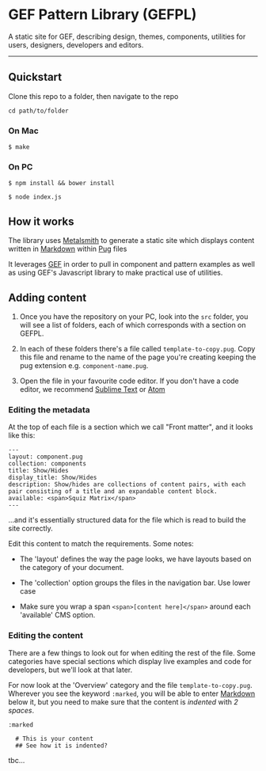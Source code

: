 # GEF Pattern Library (GEFPL)

A static site for GEF, describing design, themes, components, utilities for users, designers, developers and editors. 

---

## Quickstart

Clone this repo to a folder, then navigate to the repo

`cd path/to/folder`

### On Mac

`$ make`

### On PC

`$ npm install && bower install`

`$ node index.js`

## How it works

The library uses [Metalsmith](http://metalsmith.io) to generate a static site which displays content written in [Markdown](https://github.com/adam-p/markdown-here/wiki/Markdown-Cheatsheet) within [Pug](http://pugj.org) files

It leverages [GEF](https://bitbucket.org/dec-ce/gef) in order to pull in component and pattern examples as well as using GEF's Javascript library to make practical use of utilities.

## Adding content

1. Once you have the repository on your PC, look into the `src` folder, you will see a list of folders, each of which corresponds with a section on GEFPL. 

2. In each of these folders there's a file called `template-to-copy.pug`. Copy this file and rename to the name of the page you're creating keeping the pug extension e.g. `component-name.pug`.

3. Open the file in your favourite code editor. If you don't have a code editor, we recommend [Sublime Text](https://www.sublimetext.com/) or [Atom](https://atom.io/)

### Editing the metadata

At the top of each file is a section which we call "Front matter", and it looks like this:

```
---
layout: component.pug
collection: components
title: Show/Hides
display_title: Show/Hides
description: Show/hides are collections of content pairs, with each pair consisting of a title and an expandable content block.
available: <span>Squiz Matrix</span>
---
```

...and it's essentially structured data for the file which is read to build the site correctly. 

Edit this content to match the requirements. Some notes:

* The 'layout' defines the way the page looks, we have layouts based on the category of your document. 

* The 'collection' option groups the files in the navigation bar. Use lower case

* Make sure you wrap a span `<span>[content here]</span>` around each 'available' CMS option.


### Editing the content

There are a few things to look out for when editing the rest of the file. Some categories have special sections which display live examples and code for developers, but we'll look at that later.

For now look at the 'Overview' category and the file `template-to-copy.pug`. Wherever you see the keyword `:marked`, you will be able to enter [Markdown](https://github.com/adam-p/markdown-here/wiki/Markdown-Cheatsheet) below it, but you need to make sure that the content is _indented_ with _2 spaces_.

```
:marked
  
  # This is your content
  ## See how it is indented?

```


tbc...